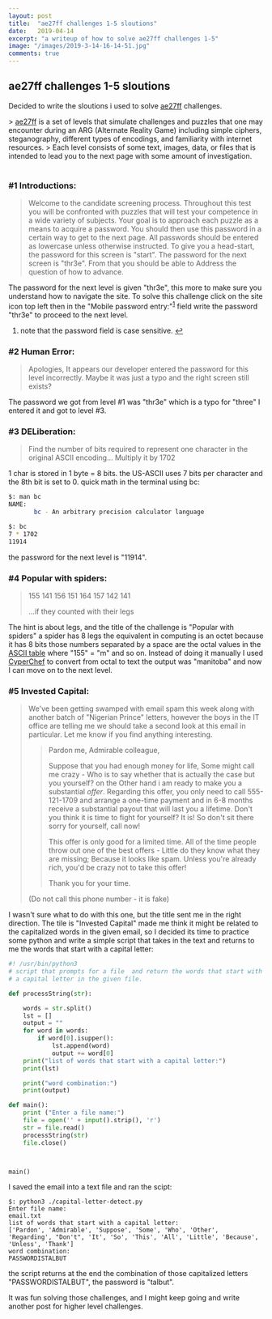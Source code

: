 ```yaml
---
layout: post
title:  "ae27ff challenges 1-5 sloutions"
date:   2019-04-14
excerpt: "a writeup of how to solve ae27ff challenges 1-5"
image: "/images/2019-3-14-16-14-51.jpg"
comments: true
---
```


## ae27ff challenges 1-5 sloutions


<p>Decided to write the sloutions i used to solve <a href="http://ae27ff.meme.tips/">ae27ff</a> challenges.</p>
>  <a href="http://ae27ff.meme.tips/">ae27ff</a> is a set of levels that simulate challenges and puzzles that one may encounter during an ARG (Alternate Reality Game) including simple ciphers, steganography, different types of encodings, and familiarity with internet resources.
> Each level consists of some text, images, data, or files that is intended to lead you to the next page with some amount of investigation.
<br><br>

### #1 Introductions:

> Welcome to the candidate screening process.  Throughout this test you will be confronted with puzzles that will test your competence in a wide variety of subjects.
> Your goal is to approach each puzzle as a means to acquire a password. You should then use this password in a certain way to get to the next page.  All passwords should be entered as lowercase unless otherwise instructed.
> To give you a head-start, the password for this screen is "start". The password for the next screen is "thr3e".  From that you should be able to Address the question of how to advance.
<p>The password for the next level is given "thr3e", this more to make sure you understand how to navigate the site.
To solve this challenge click on the site icon top left then in the "Mobile password entry:"<sup id="fnref:1"><a href="#fn:1" class="footnote">1</a></sup> field write the password "thr3e" to proceed to the next level.</p>

<div class="footnotes">
  <ol>
    <li id="fn:1">
      <p> note that the password field is case sensitive. <a href="#fnref:1" class="reversefootnote">&#8617;</a></p>
    </li>
  </ol>
</div>


### #2 Human Error:

> Apologies,
> It appears our developer entered the password for this level incorrectly.
> Maybe it was just a typo and the right screen still exists?

The password we got from level #1 was "thr3e" which is a typo for "three" I entered it and got to level #3.


### #3 DELiberation:

> Find the number of bits required to represent one character in the original ASCII encoding...
> Multiply it by 1702

1 char is stored in 1 byte = 8 bits. the US-ASCII uses 7 bits per character and the 8th bit is set to 0.
quick math in the terminal using bc:
~~~ bash
$: man bc
NAME:
       bc - An arbitrary precision calculator language
~~~

~~~ bash
$: bc
7 * 1702
11914
~~~

the password for the next level is "11914".


### #4 Popular with spiders:

> 155 141 156 151 164 157 142 141
> 
> ...if they counted with their legs

The hint is about legs, and the title of the challenge is "Popular with spiders" a spider has 8 legs the equivalent in computing is an octet because it has 8 bits
those numbers separated by a space are the octal values in the <a href="https://www.ascii-code.com/">ASCII table</a> where "155" = "m" and so on.
Instead of doing it manually I used <a href="https://gchq.github.io/CyberChef/">CyperChef</a> to convert from octal to text the output was "manitoba" and now I can move on to the next level.


### #5 Invested Capital:

> We've been getting swamped with email spam this week along with another batch of "Nigerian Prince" letters, however the boys in the IT office are telling me we should take a second look at this email in particular.
> Let me know if you find anything interesting.
> >Pardon me, Admirable colleague,
> >
> >Suppose that you had enough money for life, Some might call me crazy - Who is to say whether that is actually the case but you yourself? on the Other hand
> >i am ready to make you a substantial *offer*. Regarding this offer, you only need to call 555-121-1709 and arrange a one-time payment and in 6-8 months
> >receive a substantial payout that will last you a lifetime. Don't you think it is time to fight for yourself? It is! So don't sit there sorry for yourself, call now!
> >
> >This offer is only good for a limited time.  All of the time people throw out one of the best offers - Little do they know what they are missing; Because it
> >looks like spam. Unless you're already rich, you'd be crazy not to take this offer!
> >
> >Thank you for your time.
> 
> (Do not call this phone number - it is fake)


I wasn't sure what to do with this one, but the title sent me in the right direction. The tile is "Invested Capital" made me think it might be related to the capitalized words in the given email, so I decided its time to practice some python and write a simple script that takes in the text and returns to me the words that start with a capital letter:

~~~ python
#! /usr/bin/python3
# script that prompts for a file  and return the words that start with 
# a capital letter in the given file.

def processString(str):

    words = str.split()
    lst = []
    output = ""
    for word in words:
        if word[0].isupper():
            lst.append(word)
            output += word[0]
    print("list of words that start with a capital letter:")
    print(lst)

    print("word combination:")
    print(output)

def main():
    print ("Enter a file name:")
    file = open('' + input().strip(), 'r')
    str = file.read()
    processString(str)
    file.close()



main()
~~~

I saved the email into a text file and ran the scipt:
~~~
$: python3 ./capital-letter-detect.py
Enter file name:
email.txt
list of words that start with a capital letter:
['Pardon', 'Admirable', 'Suppose', 'Some', 'Who', 'Other', 'Regarding', "Don't", 'It', 'So', 'This', 'All', 'Little', 'Because', 'Unless', 'Thank']
word combination:
PASSWORDISTALBUT
~~~
the script returns at the end the combination of those capitalized letters "PASSWORDISTALBUT", the password is "talbut".

It was fun solving those challenges, and I might keep going and write another post for higher level challenges.